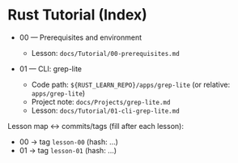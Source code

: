 # Rust Tutorial (Index)

- 00 — Prerequisites and environment
  - Lesson: `docs/Tutorial/00-prerequisites.md`

- 01 — CLI: grep-lite
  - Code path: `${RUST_LEARN_REPO}/apps/grep-lite` (or relative: `apps/grep-lite`)
  - Project note: `docs/Projects/grep-lite.md`
  - Lesson: `docs/Tutorial/01-cli-grep-lite.md`

Lesson map ↔ commits/tags (fill after each lesson):
- 00 → tag `lesson-00` (hash: ...)
- 01 → tag `lesson-01` (hash: ...)
